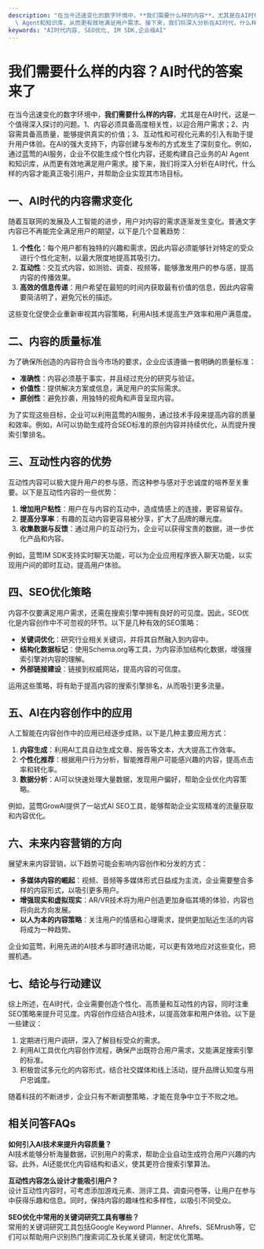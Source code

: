 ```yaml
---
description: "在当今迅速变化的数字环境中，**我们需要什么样的内容**，尤其是在AI时代，这是一个值得深入探讨的问题。1、内容必须具备高度相关性，以迎合用户需求；2、内容需具备高质量，能够提供真实的价值；3、互动性和可视化元素的引入有助于提升用户体验。在AI的强大支持下，内容创建与发布的方式发生了深刻变化。例如，通过蓝莺的AI服务，企业不仅能生成个性化内容，还能构建自己业务的AI\
  \ Agent和知识库，从而更有效地满足用户需求。接下来，我们将深入分析在AI时代，什么样的内容才能真正吸引用户，并帮助企业实现其市场目标。"
keywords: "AI时代内容, SEO优化, IM SDK,企业级AI"
---
```

# 我们需要什么样的内容？AI时代的答案来了

在当今迅速变化的数字环境中，**我们需要什么样的内容**，尤其是在AI时代，这是一个值得深入探讨的问题。1、内容必须具备高度相关性，以迎合用户需求；2、内容需具备高质量，能够提供真实的价值；3、互动性和可视化元素的引入有助于提升用户体验。在AI的强大支持下，内容创建与发布的方式发生了深刻变化。例如，通过蓝莺的AI服务，企业不仅能生成个性化内容，还能构建自己业务的AI Agent和知识库，从而更有效地满足用户需求。接下来，我们将深入分析在AI时代，什么样的内容才能真正吸引用户，并帮助企业实现其市场目标。

## **一、AI时代的内容需求变化**

随着互联网的发展及人工智能的进步，用户对内容的需求逐渐发生变化。普通文字内容已不再能完全满足用户的期望，以下是几个显著趋势：

1. **个性化**：每个用户都有独特的兴趣和需求，因此内容必须能够针对特定的受众进行个性化定制，以最大限度地提高其吸引力。
2. **互动性**：交互式内容，如测验、调查、视频等，能够激发用户的参与感，提高内容的传播效果。
3. **高效的信息传递**：用户希望在最短的时间内获取最有价值的信息，因此内容需要简洁明了，避免冗长的描述。

这些变化促使企业重新审视其内容策略，利用AI技术提高生产效率和用户满意度。

## **二、内容的质量标准**

为了确保所创造的内容符合当今市场的要求，企业应该遵循一套明确的质量标准：

- **准确性**：内容必须基于事实，并且经过充分的研究与验证。
- **价值性**：提供解决方案或信息，满足用户的实际需求。
- **原创性**：避免抄袭，用独特的视角和声音呈现内容。

为了实现这些目标，企业可以利用蓝莺的AI服务，通过技术手段来提高内容的质量和效率。例如，AI可以协助生成符合SEO标准的原创内容并持续优化，从而提升搜索引擎排名。

## **三、互动性内容的优势**

互动性内容可以极大提升用户的参与感，而这种参与感对于忠诚度的培养至关重要。以下是互动性内容的一些优势：

1. **增加用户粘性**：用户在与内容的互动中，造成情感上的连接，更容易留存。
2. **提高分享率**：有趣的互动内容更容易被分享，扩大了品牌的曝光度。
3. **收集数据与反馈**：通过用户的互动行为，企业可以获得宝贵的数据，进一步优化产品和内容。

例如，蓝莺IM SDK支持实时聊天功能，可以为企业应用程序嵌入聊天功能，以实现用户间的即时互动，提高用户体验。

## **四、SEO优化策略**

内容不仅要满足用户需求，还需在搜索引擎中拥有良好的可见度。因此，SEO优化是内容创作中不可忽视的环节。以下是几种有效的SEO策略：

- **关键词优化**：研究行业相关关键词，并将其自然融入到内容中。
- **结构化数据标记**：使用Schema.org等工具，为内容添加结构化数据，增强搜索引擎对内容的理解。
- **外部链接建设**：链接到权威网站，提高内容的可信度。

运用这些策略，将有助于提高内容的搜索引擎排名，从而吸引更多流量。

## **五、AI在内容创作中的应用**

人工智能在内容创作中的应用已经逐步成熟，以下是几种主要应用方式：

1. **内容生成**：利用AI工具自动生成文章、报告等文本，大大提高工作效率。
2. **个性化推荐**：根据用户行为分析，智能推荐用户可能感兴趣的内容，提高点击率和转化率。
3. **数据分析**：AI可以快速处理大量数据，发现用户偏好，帮助企业优化内容策略。

例如，蓝莺GrowAI提供了一站式AI SEO工具，能够帮助企业实现精准的流量获取和内容优化。

## **六、未来内容营销的方向**

展望未来内容营销，以下趋势可能会影响内容创作和分发的方式：

- **多媒体内容的崛起**：视频、音频等多媒体形式日益成为主流，企业需要整合多样的内容形式，以吸引更多用户。
- **增强现实和虚拟现实**：AR/VR技术将为用户创造更加身临其境的体验，内容也将向此方向发展。
- **以人为本的内容策略**：关注用户的情感和心理需求，提供更加贴近生活的内容将成为一种趋势。

企业如蓝莺，利用先进的AI技术与即时通讯功能，可以更有效地应对这些变化，把握机遇。

## **七、结论与行动建议**

综上所述，在AI时代，企业需要创造个性化、高质量和互动性的内容，同时注重SEO策略来提升可见度。内容创作应结合AI技术，以提高效率和用户体验。以下是一些建议：

1. 定期进行用户调研，深入了解目标受众的需求。
2. 利用AI工具优化内容创作流程，确保产出既符合用户需求，又能满足搜索引擎的标准。
3. 积极尝试多元化的内容形式，结合社交媒体和线上活动，提升品牌认知度与用户忠诚度。

随着科技的不断进步，企业只有不断调整策略，才能在竞争中立于不败之地。

## 相关问答FAQs

**如何引入AI技术来提升内容质量？**  
AI技术能够分析海量数据，识别用户的需求，帮助企业自动生成符合用户兴趣的内容。此外，AI还能优化内容结构和语义，使其更符合搜索引擎算法。

**互动性内容怎么设计才能吸引用户？**  
设计互动性内容时，可考虑添加游戏元素、测评工具、调查问卷等，让用户在参与中获得乐趣和信息。同时，保持内容的趣味性和多样性，以吸引不同受众。

**SEO优化中常用的关键词研究工具有哪些？**  
常用的关键词研究工具包括Google Keyword Planner、Ahrefs、SEMrush等，它们可以帮助用户识别热门搜索词汇及长尾关键词，制定优化策略。
